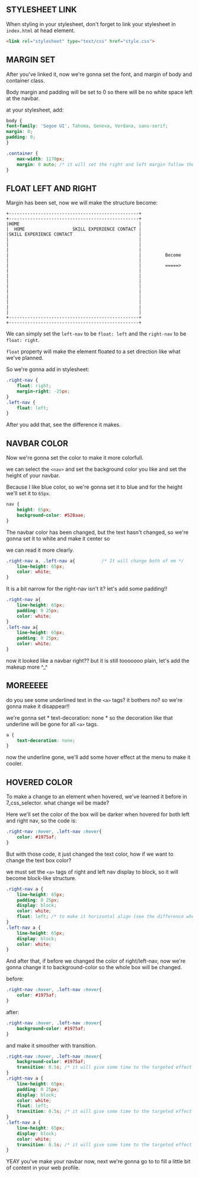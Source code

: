 ## STYLESHEET LINK

When styling in your stylesheet, don't forget to link your stylesheet in `index.html` at head element.
```html
<link rel="stylesheet" type="text/css" href="style.css">
```

## MARGIN SET

After you've linked it, now we're gonna set the font, and margin of body and container class. 

Body margin and padding will be set to 0 so there will be no white space left at the navbar.

at your stylesheet, add:
```css
body {
font-family: 'Segoe UI', Tahoma, Geneva, Verdana, sans-serif;
margin: 0;
padding: 0;
}      

.container {
    max-width: 1170px;
    margin: 0 auto; /* it will set the right and left margin follow the width */
}
```

## FLOAT LEFT AND RIGHT

Margin has been set, now we will make the structure become:


    +-------------------------------------------------+                         +-------------------------------------------------+
    |HOME                                             |                         |  HOME                  SKILL EXPERIENCE CONTACT |
    |SKILL EXPERIENCE CONTACT                         |                         |                                                 |
    |                                                 |                         |                                                 |
    |                                                 |         Become          |                                                 |
    |                                                 |         =====>          |                                                 |
    |                                                 |                         |                                                 |
    |                                                 |                         |                                                 |
    |                                                 |                         |                                                 |
    |                                                 |                         |                                                 |
    +-------------------------------------------------+                         +-------------------------------------------------+ 

We can simply set the `left-nav` to be `float: left` and the `right-nav` to be `float: right`.

`float` property will make the element floated to a set direction like what we've planned.

So we're gonna add in stylesheet:
```css
.right-nav {
    float: right;
    margin-right: -25px;
}
.left-nav {
    float: left;
}            
```          
After you add that, see the difference it makes.

## NAVBAR COLOR

Now we're gonna set the color to make it more colorfull. 

we can select the `<nav>` and set the background color you like and set the height of your navbar.

Because I like blue color, so we're gonna set it to blue and for the height we'll set it to `65px`.
```css
nav {
    height: 65px;
    background-color: #528aae;
}
```

The navbar color has been changed, but the text hasn't changed, so we're gonna set it to white and make it center so

we can read it more clearly.
```css
.right-nav a, .left-nav a{          /* It will change both of em */
    line-height: 65px;
    color: white;
}
```

It is a bit narrow for the right-nav isn't it? let's add some padding!!
```css
.right-nav a{
    line-height: 65px;
    padding: 0 25px;
    color: white;
}
.left-nav a{
    line-height: 65px;
    padding: 0 25px;
    color: white;
}
```

now it looked like a navbar right?? but it is still tooooooo plain, let's add the makeup more ^_^

## MOREEEEE
do you see some underlined text in the `<a>` tags? it bothers no? so we're gonna make it disappear!!

we're gonna set * text-decoration: none * so the decoration like that underline will be gone for all `<a>` tags.
```css
a {
    text-decoration: none;
}
```

now the underline gone, we'll add some hover effect at the menu to make it cooler.

## HOVERED COLOR

To make a change to an element when hovered, we've learned it before in 7_css_selector. what change wil be made?

Here we'll set the color of the box will be darker when hovered for both left and right nav, so the code is:
```css
.right-nav :hover, .left-nav :hover{
    color: #1975af;
}
```

But with those code, it just changed the text color, how if we want to change the text box color?

we must set the `<a>` tags of right and left nav display to block, so it will become block-like structure.
```css
.right-nav a {
    line-height: 65px;
    padding: 0 25px;
    display: block;
    color: white;
    float: left; /* to make it horizontal align (see the difference when there's no float in block) */
}
.left-nav a {
    line-height: 65px;
    display: block;
    color: white;
}
```

And after that, if before we changed the color of right/left-nav, now we're gonna change it to background-color so the whole box will be changed.

before: 
```css
.right-nav :hover, .left-nav :hover{
    color: #1975af;
}
```

after: 
```css
.right-nav :hover, .left-nav :hover{
    background-color: #1975af;
}
```

and make it smoother with transition.
```css
.right-nav :hover, .left-nav :hover{
    background-color: #1975af;
    transition: 0.5s; /* it will give some time to the targeted effect */
}
.right-nav a {
    line-height: 65px;
    padding: 0 25px;
    display: block;
    color: white;
    float: left;
    transition: 0.5s; /* it will give some time to the targeted effect */
}
.left-nav a {
    line-height: 65px;
    display: block;
    color: white;
    transition: 0.5s; /* it will give some time to the targeted effect */
}
```

YEAY you've make your navbar now, next we're gonna go to to fill a little bit of content in your web profile.
